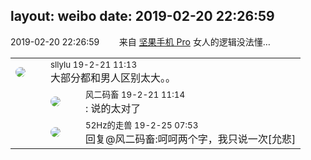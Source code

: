 layout: weibo
date: 2019-02-20 22:26:59
---
<meta name="referrer" content="no-referrer" />

2019-02-20 22:26:59  &nbsp;&nbsp;&nbsp;&nbsp;&nbsp;&nbsp; 来自 <a href="http://app.weibo.com/t/feed/Z4AgP" rel="nofollow">坚果手机 Pro</a>
女人的逻辑没法懂… ​​​

<table style="width: 100%;">
  <tr>
    <td style="width: 40px;"><img style="border-radius:50%" src="https://tvax2.sinaimg.cn/crop.5.3.709.709.50/8744783fly8fv3ivi772fj20jx0jth8c.jpg?KID=imgbed,tva&Expires=1624464791&ssig=eeRHHh6ljb"></td>
    <td colspan="2"><small>sllylu 19-2-21 11:13</small><br/>大部分都和男人区别太大。。</td>
  </tr>
  <tr>
    <td/>
    <td style="width: 40px;"><img style="border-radius:50%" src="https://tva3.sinaimg.cn/crop.0.0.639.639.50/6d2a6003jw8f3idy69w2gj20hs0hrt9g.jpg?KID=imgbed,tva&Expires=1624464791&ssig=bDggJdbuXH"></td>
    <td><small>风二码畜 19-2-21 11:14</small><br/>: 说的太对了</td>
  </tr>
  <tr>
    <td/>
    <td style="width: 40px;"><img style="border-radius:50%" src="https://tva4.sinaimg.cn/crop.0.0.180.180.50/8beaf773jw1e8qgp5bmzyj2050050aa8.jpg?KID=imgbed,tva&Expires=1624464791&ssig=m7HFnUG6O%2F"></td>
    <td><small>52Hz的走兽 19-2-25 07:53</small><br/>回复@风二码畜:呵呵两个字，我只说一次[允悲]</td>
  </tr>
</table>

